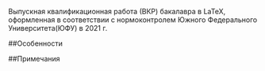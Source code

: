 Выпускная квалификационная работа (ВКР) бакалавра в LaTeX, оформленная в соответствии с нормоконтролем Южного Федерального Университета(ЮФУ) в 2021 г.

##Особенности

##Примечания
